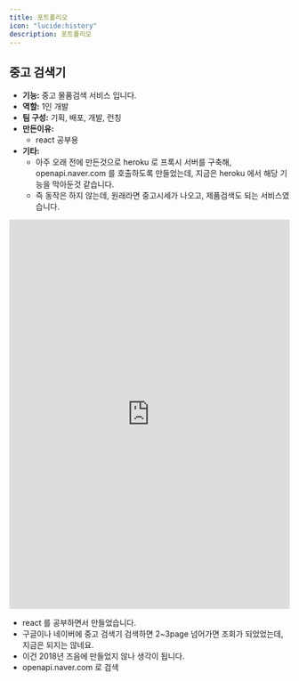 ```yaml
---
title: 포트폴리오
icon: "lucide:history"
description: 포트폴리오
---
```


## 중고 검색기

- **기능:** 중고 물품검색 서비스 입니다.
- **역할:** 1인 개발
- **팀 구성:** 기획, 배포, 개발, 런칭
- **만든이유:**
  - react 공부용
- **기타:**
  - 아주 오래 전에 만든것으로 heroku 로 프록시 서버를 구축해, openapi.naver.com 를 호출하도록 만들었는데, 지금은 heroku 에서 해당 기능을 막아둔것 같습니다.
  - 즉 동작은 하지 않는데, 원래라면 중고시세가 나오고, 제품검색도 되는 서비스였습니다.

<div class="flex flex-col gap-6">
  <div class="rounded-lg shadow-md">
    <iframe src="https://wjd0r.github.io/" height="700" width="100%" class="rounded-lg" scrolling="no" frameborder="0"></iframe>
  </div>
</div>

- react 를 공부하면서 만들었습니다.
- 구글이나 네이버에 중고 검색기 검색하면 2~3page 넘어가면 조회가 되었었는데, 지금은 되지는 않네요.
- 이건 2018년 즈음에 만들었지 않나 생각이 됩니다.
- openapi.naver.com 로 검색